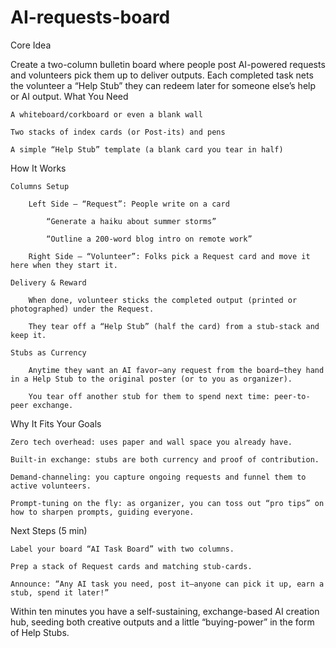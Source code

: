 # AI-requests-board

Core Idea

Create a two-column bulletin board where people post AI-powered requests and volunteers pick them up to deliver outputs. Each completed task nets the volunteer a “Help Stub” they can redeem later for someone else’s help or AI output.
What You Need

    A whiteboard/corkboard or even a blank wall

    Two stacks of index cards (or Post-its) and pens

    A simple “Help Stub” template (a blank card you tear in half)

How It Works

    Columns Setup

        Left Side – “Request”: People write on a card

            “Generate a haiku about summer storms”

            “Outline a 200-word blog intro on remote work”

        Right Side – “Volunteer”: Folks pick a Request card and move it here when they start it.

    Delivery & Reward

        When done, volunteer sticks the completed output (printed or photographed) under the Request.

        They tear off a “Help Stub” (half the card) from a stub-stack and keep it.

    Stubs as Currency

        Anytime they want an AI favor—any request from the board—they hand in a Help Stub to the original poster (or to you as organizer).

        You tear off another stub for them to spend next time: peer-to-peer exchange.

Why It Fits Your Goals

    Zero tech overhead: uses paper and wall space you already have.

    Built-in exchange: stubs are both currency and proof of contribution.

    Demand-channeling: you capture ongoing requests and funnel them to active volunteers.

    Prompt-tuning on the fly: as organizer, you can toss out “pro tips” on how to sharpen prompts, guiding everyone.

Next Steps (5 min)

    Label your board “AI Task Board” with two columns.

    Prep a stack of Request cards and matching stub-cards.

    Announce: “Any AI task you need, post it—anyone can pick it up, earn a stub, spend it later!”

Within ten minutes you have a self-sustaining, exchange-based AI creation hub, seeding both creative outputs and a little “buying-power” in the form of Help Stubs.
